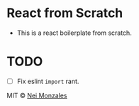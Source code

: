 # React from Scratch

- This is a react boilerplate from scratch.

# TODO

- [ ] Fix eslint `import` rant.

MIT © [Nei Monzales](https://github.com/godmode97)
